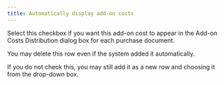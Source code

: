 ```yaml
---
title: Automatically display add-on costs
---
```



Select this checkbox if you want this add-on cost to appear in the Add-on  Costs Distribution dialog box for each purchase document.


You may delete this row even if the system added it automatically.


If you do not check this, you may still add it as a new row and choosing  it from the drop-down box.
